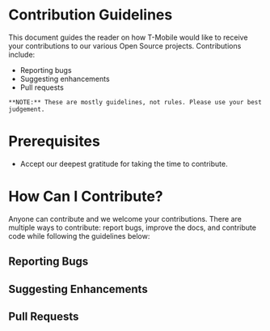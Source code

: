 # Contribution Guidelines
This document guides the reader on how T-Mobile would like to receive your contributions to our various Open Source projects. Contributions include: 
- Reporting bugs
- Suggesting enhancements
- Pull requests
```
**NOTE:** These are mostly guidelines, not rules. Please use your best judgement. 
```


# Prerequisites
- Accept our deepest gratitude for taking the time to contribute. 


# How Can I Contribute?
Anyone can contribute and we welcome your contributions. There are multiple ways to contribute: report bugs, improve the docs, and contribute code while following the guidelines below:

## Reporting Bugs

## Suggesting Enhancements

## Pull Requests
